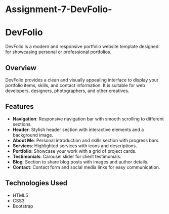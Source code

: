 # Assignment-7-DevFolio-


# DevFolio

DevFolio is a modern and responsive portfolio website template designed for showcasing personal or professional portfolios.


## Overview

DevFolio provides a clean and visually appealing interface to display your portfolio items, skills, and contact information. It is suitable for web developers, designers, photographers, and other creatives.

## Features

- **Navigation**: Responsive navigation bar with smooth scrolling to different sections.
- **Header**: Stylish header section with interactive elements and a background image.
- **About Me**: Personal introduction and skills section with progress bars.
- **Services**: Highlighted services with icons and descriptions.
- **Portfolio**: Showcase your work with a grid of project cards.
- **Testimonials**: Carousel slider for client testimonials.
- **Blog**: Section to share blog posts with images and author details.
- **Contact**: Contact form and social media links for easy communication.

## Technologies Used

- HTML5
- CSS3
- Bootstrap
